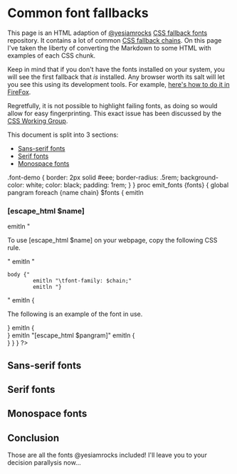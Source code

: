 # Common font fallbacks

This page is an HTML adaption of [@yesiamrocks] [CSS fallback fonts][css-fallback-fonts] repository.
It contains a lot of common [CSS fallback chains][w3-font-fallback].
On this page I've taken the liberty of converting the Markdown to some HTML with examples of each CSS chunk.

Keep in mind that if you don't have the fonts installed on your system,
you will see the first fallback that *is* installed.
Any browser worth its salt will let you see this using its development tools.
For example, [here's how to do it in FireFox][ff-fonts-used].

Regretfully, it is not possible to highlight failing fonts, as doing so would allow for easy fingerprinting.
This exact issue has been discussed by the [CSS Working Group][font-check].

This document is split into 3 sections:

- [Sans-serif fonts](#sans-serif)
- [Serif fonts](#serif)
- [Monospace fonts](#monospace)

<?
set pangram "The quick brown fox jumped over the lazy dog."

# Each font gets a little box which should be styled.
emit {
    <style>
        .font-demo {
            border: 2px solid #eee;
            border-radius: .5rem;
            background-color: white;
            color: black;
            padding: 1rem;
        }
    </style>
}

proc emit_fonts {fonts} {
    global pangram

    foreach {name chain} $fonts {
        emitln <h3>[escape_html $name]</h3>

        emitln "<p>To use [escape_html $name] on your webpage, copy the following CSS rule.</p>"

		emitln "<pre><code>body {"
		emitln "\tfont-family: $chain;"
		emitln "}</code></pre>"

		emitln {<p>The following is an example of the font in use.</p>}

        emitln {<div class="font-demo">}
        emitln "<span style=\"font-family: [escape_html $chain];\">[escape_html $pangram]</span>"
        emitln {</div>}
    }
}
?>

[@yesiamrocks]: https://github.com/yesiamrocks
[css-fallback-fonts]: https://github.com/yesiamrocks/CSS-Fallback-Fonts/
[w3-font-fallback]: https://www.w3schools.com/css/css_font_fallbacks.asp
[ff-fonts-used]: https://firefox-source-docs.mozilla.org/devtools-user/page_inspector/how_to/edit_fonts/index.html#fonts-used
[font-check]: https://github.com/w3c/csswg-drafts/issues/5744

## Sans-serif fonts <a id="sans-serif" />

<?
set sans_serif_fonts {
    {Arial} {Arial, "Helvetica Neue", Helvetica, sans-serif}
    {Arial Black} {"Arial Black", "Arial Bold", Gadget, sans-serif}
    {Arial Narrow} {"Arial Narrow", Arial, sans-serif}
    {Arial Rounded MT Bold} {"Arial Rounded MT Bold", "Helvetica Rounded", Arial, sans-serif}
    {Century Gothic} {"Century Gothic", CenturyGothic, AppleGothic, sans-serif}
    {Calibri} {Calibri, Candara, Segoe, "Segoe UI", Optima, Arial, sans-serif}
    {Candara} {Candara, Calibri, Segoe, "Segoe UI", Optima, Arial, sans-serif}
    {Avant Garde} {"Avant Garde", Avantgarde, "Century Gothic", CenturyGothic, AppleGothic, sans-serif}
    {Helvetica} {"Helvetica Neue", Helvetica, Arial, sans-serif}
    {Franklin Gothic Medium} {"Franklin Gothic Medium", "Franklin Gothic", "ITC Franklin Gothic", Arial, sans-serif}
    {Futura} {Futura, "Trebuchet MS", Arial, sans-serif}
    {Impact} {Impact, Haettenschweiler, "Franklin Gothic Bold", Charcoal, "Helvetica Inserat", "Bitstream Vera Sans Bold", "Arial Black", "sans serif"}
    {Tahoma} {Tahoma, Verdana, Segoe, sans-serif}
    {Segoe UI} {"Segoe UI", Frutiger, "Frutiger Linotype", "Dejavu Sans", "Helvetica Neue", Arial, sans-serif}
    {Geneva} {Geneva, Tahoma, Verdana, sans-serif}
    {Optima} {Optima, Segoe, "Segoe UI", Candara, Calibri, Arial, sans-serif}
    {Gill Sans} {"Gill Sans", "Gill Sans MT", Calibri, sans-serif}
    {Trebuchet MS} {"Trebuchet MS", "Lucida Grande", "Lucida Sans Unicode", "Lucida Sans", Tahoma, sans-serif}
    {Lucida Grande} {"Lucida Grande", "Lucida Sans Unicode", "Lucida Sans", Geneva, Verdana, sans-serif}
    {Verdana} {Verdana, Geneva, sans-serif}
}

emit_fonts $sans_serif_fonts
?>

## Serif fonts <a name="serif" />

<?
set serif_fonts {
    {Big Caslon} {"Big Caslon", "Book Antiqua", "Palatino Linotype", Georgia, serif}
    {Didot} {Didot, "Didot LT STD", "Hoefler Text", Garamond, "Times New Roman", serif}
    {Lucida Bright} {"Lucida Bright", Georgia, serif}
    {Baskerville} {Baskerville, "Baskerville Old Face", "Hoefler Text", Garamond, "Times New Roman", serif}
    {Hoefler Text} {"Hoefler Text", "Baskerville Old Face", Garamond, "Times New Roman", serif}
    {Goudy Old Style} {"Goudy Old Style", Garamond, "Big Caslon", "Times New Roman", serif}
    {Cambria} {Cambria, Georgia, serif}
    {Rockwell} {Rockwell, "Courier Bold", Courier, Georgia, Times, "Times New Roman", serif}
    {Times New Roman} {TimesNewRoman, "Times New Roman", Times, Baskerville, Georgia, serif}
    {Perpetua} {Perpetua, Baskerville, "Big Caslon", "Palatino Linotype", Palatino, "URW Palladio L", "Nimbus Roman No9 L", serif}
    {Bodoni MT} {"Bodoni MT", Didot, "Didot LT STD", "Hoefler Text", Garamond, "Times New Roman", serif}
    {Georgia} {Georgia, Times, "Times New Roman", serif}
    {Palatino} {Palatino, "Palatino Linotype", "Palatino LT STD", "Book Antiqua", Georgia, serif}
    {Rockwell Extra Bold} {"Rockwell Extra Bold", "Rockwell Bold", monospace}
    {Garamond} {Garamond, Baskerville, "Baskerville Old Face", "Hoefler Text", "Times New Roman", serif}
    {Book Antiqua} {"Book Antiqua", Palatino, "Palatino Linotype", "Palatino LT STD", Georgia, serif}
    {Calisto MT} {"Calisto MT", "Bookman Old Style", Bookman, "Goudy Old Style", Garamond, "Hoefler Text", "Bitstream Charter", Georgia, serif}
}

emit_fonts $serif_fonts
?>

## Monospace fonts <a id="monospace" />

<?
emit_fonts {
    {Lucida Console} {"Lucida Console", "Lucida Sans Typewriter", monaco, "Bitstream Vera Sans Mono", monospace}
    {Andale Mono} {"Andale Mono", AndaleMono, monospace}
    {Courier New} {"Courier New", Courier, "Lucida Sans Typewriter", "Lucida Typewriter", monospace}
    {Monaco} {monaco, Consolas, "Lucida Console", monospace}
    {Consolas} {Consolas, monaco, monospace}
    {Lucida Sans Typewriter} {"Lucida Sans Typewriter", "Lucida Console", monaco, "Bitstream Vera Sans Mono", monospace}
}
?>

## Conclusion

Those are all the fonts @yesiamrocks included!
I'll leave you to your decision parallysis now...
